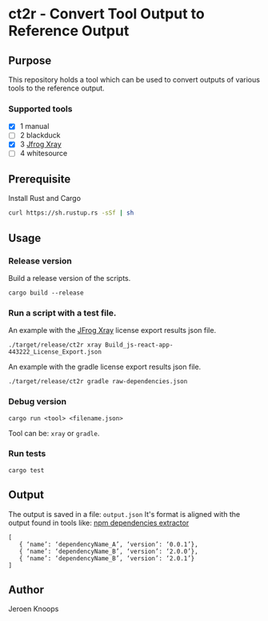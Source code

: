 # ct2r - Convert Tool Output to Reference Output 

## Purpose

This repository holds a tool which can be used to convert outputs of various tools to the reference output.

### Supported tools

- [x] 1 manual 
- [ ] 2 blackduck 
- [x] 3 [Jfrog Xray][xray]
- [ ] 4 whitesource

## Prerequisite 

Install Rust and Cargo

``` bash
curl https://sh.rustup.rs -sSf | sh
```

## Usage

### Release version

Build a release version of the scripts.

```
cargo build --release
```

### Run a script with a test file. 

An example with the [JFrog Xray][xray] license export results json file.

```
./target/release/ct2r xray Build_js-react-app-443222_License_Export.json
```

An example with the gradle license export results json file.
```
./target/release/ct2r gradle raw-dependencies.json 
```

### Debug version

```
cargo run <tool> <filename.json>
```

Tool can be: `xray` or `gradle`.


### Run tests
```
cargo test
```

## Output

The output is saved in a file: `output.json`
It's format is aligned with the output found in tools like: [npm dependencies extractor][nde]

```
[
   { ‘name’: ‘dependencyName_A’, ‘version’: ‘0.0.1’},
   { ‘name’: ‘dependencyName_B’, ‘version’: ‘2.0.0’},
   { ‘name’: ‘dependencyName_B’, ‘version’: ‘2.0.1’}
]
```

## Author

Jeroen Knoops

[nde]: https://github.com/philips-software/npm-dependencies-extractor
[xray]: https://jfrog.com/xray/
